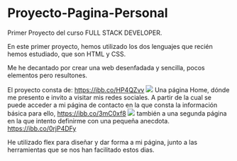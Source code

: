 # Proyecto-Pagina-Personal
Primer Proyecto del curso FULL STACK DEVELOPER.

En este primer proyecto, hemos utilizado los dos lenguajes que recién hemos estudiado,
que son HTML y CSS.



Me he decantado por crear una web desenfadada y sencilla, pocos elementos pero resultones.

El proyecto consta de:
https://ibb.co/HP4QZvv
<img src=img/Screenshot_index1.jpg>
Una página Home, dónde me presento e invito a visitar mis redes sociales. A partir de la cual se puede acceder a mi página de contacto en la que consta la información básica para ello,
https://ibb.co/3mC0xf8
<img src=img/Screenshot_index2.jpg> 
 también a una segunda página en la que intento definirme con una pequeña anecdota.
https://ibb.co/0rjP4DFy

He utilizado flex para diseñar y dar forma a mi página, junto a las herramientas que se nos han facilitado estos dias.

